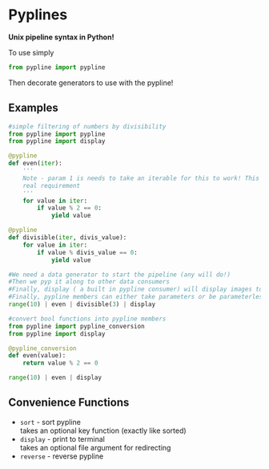 Pyplines
========

**Unix pipeline syntax in Python!**

To use simply

```python
from pypline import pypline
```

Then decorate generators to use with the pypline!

Examples
--------

```python
#simple filtering of numbers by divisibility
from pypline import pypline
from pypline import display

@pypline
def even(iter):
    '''
    Note - param 1 is needs to take an iterable for this to work! This is the only 
    real requirement
    '''
    for value in iter:
        if value % 2 == 0:
            yield value

@pypline
def divisible(iter, divis_value):
    for value in iter:
        if value % divis_value == 0:
            yield value

#We need a data generator to start the pipeline (any will do!)
#Then we pyp it along to other data consumers
#Finally, display ( a built in pypline consumer) will display images to the terminal
#Finally, pypline members can either take parameters or be parameterless
range(10) | even | divisible(3) | display
```

```python
#convert bool functions into pypline members
from pypline import pypline_conversion
from pypline import display

@pypline_conversion
def even(value):
    return value % 2 == 0

range(10) | even | display
```

Convenience Functions
---------------------
* `sort` - sort pypline <br>takes an optional key function (exactly like sorted)
* `display` - print to terminal<br>takes an optional file argument for redirecting
* `reverse` - reverse pypline
